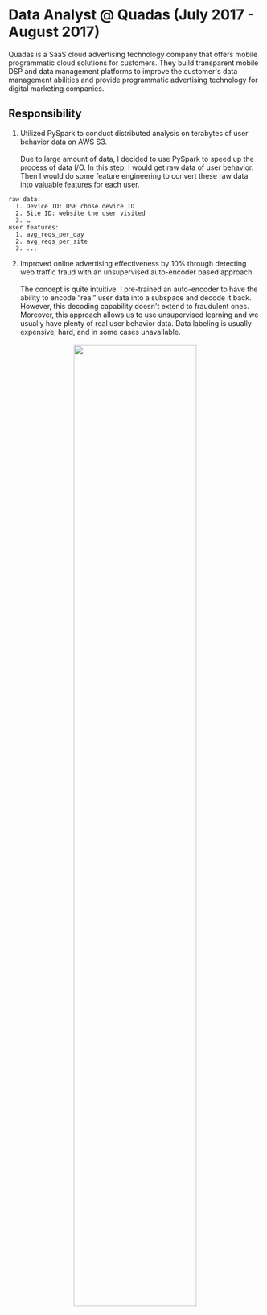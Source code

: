 # Data Analyst @ Quadas (July 2017 - August 2017)


<style>
    figure {
      padding: 4px;
      text-align: center;
      margin: auto;
    }

    figcaption {
      background-color: black;
      color: white;
      font-style: italic;
      padding: 1px;
      text-align: center;
    }

    .github {
        margin-top: 20px;
        margin-bottom: 20px;
        background-color: black;
        padding: 6px;
        color: white;
        text-align: center;
        transition-duration: 0.4s;
    }
    .github:hover {
        background-color: #5c666f;
    }
</style>

Quadas is a SaaS cloud advertising technology company that offers mobile programmatic cloud solutions for customers. They build transparent mobile DSP and data management platforms to improve the customer's data management abilities and provide programmatic advertising technology for digital marketing companies.

## Responsibility
1. Utilized PySpark to conduct distributed analysis on terabytes of user behavior data on AWS S3. <br><br>
Due to large amount of data, I decided to use PySpark to speed up the process of data I/O. In this step, I would get raw data of user behavior. Then I would do some feature engineering to convert these raw data into valuable features for each user.

  ```
  raw data:
    1. Device ID: DSP chose device ID
    2. Site ID: website the user visited
    3. …
  user features:
    1. avg_reqs_per_day
    2. avg_reqs_per_site
    3. ...
  ```

2. Improved online advertising effectiveness by 10% through detecting web traffic fraud with an unsupervised auto-encoder based approach. <br><br>
The concept is quite intuitive. I pre-trained an auto-encoder to have the ability to encode “real” user data into a subspace and decode it back. However, this decoding capability doesn't extend to fraudulent ones. Moreover, this approach allows us to use unsupervised learning and we usually have plenty of real user behavior data. Data labeling is usually expensive, hard, and in some cases unavailable.
<figure>
  <img width="70%" src="https://github.com/jackyyeh5111/jackyyeh5111.github.io/assets/22386566/fef1b83e-e7e1-45f1-b094-7a9fc3789cc2">
</figure>
  
